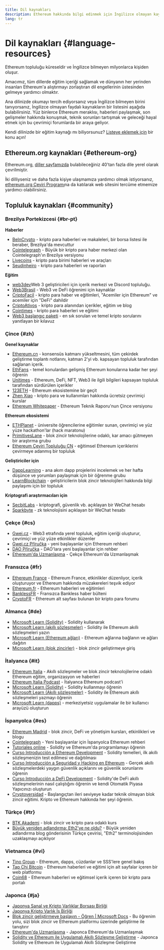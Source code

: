 ```yaml
---
title: Dil kaynakları
description: Ethereum hakkında bilgi edinmek için İngilizce olmayan kaynaklar
lang: tr
---
```


# Dil kaynakları {#language-resources}

Ethereum topluluğu küreseldir ve İngilizce bilmeyen milyonlarca kişiden oluşur.

Amacımız, tüm dillerde eğitim içeriği sağlamak ve dünyanın her yerinden insanları Ethereum'a alıştırmayı zorlaştıran dil engellerinin üstesinden gelmeye yardımcı olmaktır.

Ana dilinizde okumayı tercih ediyorsanız veya İngilizce bilmeyen birini tanıyorsanız, İngilizce olmayan faydalı kaynakların bir listesini aşağıda bulabilirsiniz. Yüz binlerce Ethereum meraklısı, haberleri paylaşmak, son gelişmeler hakkında konuşmak, teknik sorunları tartışmak ve geleceği hayal etmek için bu çevrimiçi forumlarda bir araya geliyor.

Kendi dilinizde bir eğitim kaynağı mı biliyorsunuz? [Listeye eklemek için](https://github.com/ethereum/ethereum-org-website/issues/new/choose) bir konu açın!

## Ethereum.org kaynakları {#ethereum-org}

Ethereum.org, [diller sayfamızda](/languages) bulabileceğiniz 40'tan fazla dile yerel olarak çevrilmiştir.

İki dilliyseniz ve daha fazla kişiye ulaşmamıza yardımcı olmak istiyorsanız, [ethereum.org Çeviri Programı](/contributing/translation-program/#translation-program)na da katılarak web sitesini tercüme etmemize yardımcı olabilirsiniz.

## Topluluk kaynakları {#community}

### Brezilya Portekizcesi {#br-pt}

**Haberler**

- [BeInCrypto](http://www.beincrypto.com.br) - kripto para haberleri ve makaleleri, bir borsa listesi ile beraber, Brezilya'da mevcuttur
- [Cointelegraph](http://cointelegraph.com.br/category/analysis) - Büyük bir kripto para haber merkezi olan Cointelegraph'ın Brezilya versiyonu
- [Livecoins](http://www.livecoins.com.br/ethereum) - kripto para birimi haberleri ve araçları
- [Seudinheiro](http://www.seudinheiro.com/criptomoedas/) - kripto para haberleri ve raporları

**Eğitim**

- [web3dev](https://www.web3dev.com.br/)Web 3 geliştiricileri için içerik merkezi ve Discord topluluğu.
- [Web3Brasil](https://github.com/web3brasil/web3brasil) - Web3 ve DeFi öğrenimi için kaynaklar
- [CriptoFacil](http://www.criptofacil.com/ultimas-noticias/) - kripto para haber ve eğitimleri, "Acemiler için Ethereum" ve acemiler için "DeFi" dahildir
- [CriptoAtivos](http://www.criptoativos.wiki.br/) - kripto para alanından içerikler, eğitim ve blog
- [Cointimes](http://www.cointimes.com.br/) - kripto para haberleri ve eğitimi
- [Web3 başlangıç paketi](https://docs.google.com/document/d/1X8PSTFH7FTw9J-gbKWM6Y430SWCBT8d4t4pJgFQHJ8E/) - en sık sorulan ve temel kripto sorularını yanıtlayan bir kılavuz

### Çince {#zh}

**Genel kaynaklar**

- [Ethereum.cn](https://www.ethereum.cn/) - konsensüs katmanı yükseltmesini, tüm çekirdek geliştirme toplantı notlarını, katman 2'yi vb. kapsayan topluluk tarafından sağlanan içerik.
- [EthFans](https://github.com/editor-Ajian/EthFans.org-annual-collected-works/) - temel konulardan gelişmiş Ethereum konularına kadar her şeyi öğrenin
- [Unitimes](https://mp.weixin.qq.com/s/tvloZSDBSOQN9zDQj_91kA) - Ethereum, DeFi, NFT, Web3 ile ilgili bilgileri kapsayan topluluk tarafından sürdürülen içerikler
- [123ETH](https://123eth.org/) - Ethereum ekosistemine bir geçit
- [Zhen Xiao](http://zhenxiao.com/blockchain/) - kripto para ve kullanımları hakkında ücretsiz çevrimiçi kurslar
- [Ethereum Whitepaper](https://github.com/ethereum/wiki/wiki/[%E4%B8%AD%E6%96%87]-%E4%BB%A5%E5%A4%AA%E5%9D%8A%E7%99%BD%E7%9A%AE%E4%B9%A6) - Ethereum Teknik Raporu'nun Çince versiyonu

**Ethereum ekosistemi**

- [ETHPlanet](https://www.ethplanet.org/) - üniversite öğrencilerine eğitimler sunan, çevrimiçi ve yüz yüze hackathon'lar (hack maratonu)
- [PrimitivesLane](https://www.primitiveslane.org/) - blok zincir teknolojilerine odaklı, kar amacı gütmeyen bir araştırma grubu
- [Ethereum Çeviri Topluluğu CN](https://www.notion.so/Ethereum-Translation-Community-CN-05375fe0a94c4214acaf90f42ba40171) - eğitimsel Ethereum içeriklerini çevirmeye adanmış bir topluluk

**Geliştiriciler için**

- [DappLearning](https://github.com/Dapp-Learning-DAO/Dapp-Learning) - ana akım dapp projelerini incelemek ve her hafta düşünce ve yorumları paylaşmak için bir öğrenme grubu
- [LearnBlockchain](https://learnblockchain.cn/) - geliştiricilerin blok zincir teknolojileri hakkında bilgi paylaşımı için bir topluluk

**Kriptografi araştırmacıları için**

- [SecbitLabs](https://mp.weixin.qq.com/s/69_tqBJpr_sbaKtR1sBRMw) - kriptografi, güvenlik vb. açıklayan bir WeChat hesabı
- [Sparkbyte](https://mp.weixin.qq.com/s/9KgKTc_jtJ7bWKdbNPoqvQ) - zk teknolojisini açıklayan bir WeChat hesabı

### Çekçe {#cs}

- [Gwei.cz](https://gwei.cz) - Web3 etrafında yerel topluluk, eğitim içeriği oluşturur, çevrimiçi ve yüz yüze etkinlikler düzenler
- [Gwei.cz Příručka](https://prirucka.gwei.cz/) - yeni başlayanlar için Ethereum rehberi
- [DAO Příručka](https://dao.gwei.cz/) - DAO'lara yeni başlayanlar için rehber
- [Ethereum'da Uzmanlaşma](https://ipfs.infura-ipfs.io/ipfs/bafybeidvuxhnsgfx3tncpfxheqglkjwmdxclknlgd7s7qggd2a6bzgb27m) - Çekçe Ethereum'da Uzmanlaşmak

### Fransızca {#fr}

- [Ethereum France](https://www.ethereum-france.com/) - Ethereum France, etkinlikler düzenliyor, içerik oluşturuyor ve Ethereum hakkında müzakereleri teşvik ediyor
- [Ethereum.fr](https://ethereum.fr/) - Ethereum haberleri ve eğitimleri
- [BanklessFR](https://banklessfr.substack.com/) - Fransızca Bankless haber bülteni
- [CryptoFR](https://cryptofr.com/category/44/ethereum-general) - Ethereum alt sayfası bulunan bir kripto para forumu

### Almanca {#de}

- [Microsoft Learn (Solidity)](https://docs.microsoft.com/de-de/learn/modules/blockchain-learning-solidity/) - Solidity kullanarak
- [Microsoft Learn (akıllı sözleşmeler)](https://docs.microsoft.com/de-de/learn/modules/blockchain-solidity-ethereum-smart-contracts/) - Solidity ile Ethereum akıllı sözleşmeleri yazın
- [Microsoft Learn (Ethereum ağları)](https://docs.microsoft.com/de-de/learn/modules/blockchain-ethereum-networks/) - Ethereum ağlarına bağlanın ve ağları dağıtın
- [Microsoft Learn (blok zincirler)](https://docs.microsoft.com/de-de/learn/paths/ethereum-blockchain-development/) - blok zincir geliştirmeye giriş

### İtalyanca {#it}

- [Ethereum Italia](https://www.ethereum-italia.it/) - Akıllı sözleşmeler ve blok zincir teknolojilerine odaklı Ethereum eğitim, organizasyon ve haberleri
- [Ethereum Italia Podcast](https://www.ethereum-italia.it/podcast/) - İtalyanca Ethereum podcast'i
- [Microsoft Learn (Solidity)](https://docs.microsoft.com/it-it/learn/modules/blockchain-learning-solidity/) - Solidity kullanmayı öğrenin
- [Microsoft Learn (Akıllı sözleşmeler)](https://docs.microsoft.com/it-it/learn/modules/blockchain-solidity-ethereum-smart-contracts/) - Solidity ile Ethereum akıllı sözleşmeleri yazmayı öğrenin
- [Microsoft Learn (dapps)](https://docs.microsoft.com/it-it/learn/modules/blockchain-create-ui-decentralized-apps/) - merkeziyetsiz uygulamalar ile bir kullanıcı arayüzü oluşturun

### İspanyolca {#es}

- [Ethereum Madrid](https://ethereummadrid.com/) - blok zincir, DeFi ve yönetişim kursları, etkinlikleri ve blogu
- [Cointelegraph](https://es.cointelegraph.com/ethereum-for-beginners) - Yeni başlayanlar için İspanyolca Ethereum rehberi
- [Tutoriales online](https://tutoriales.online/curso/solidity) - Solidity ve Ethereum'da programlamayı öğrenin
- [Curso Introducción a Ethereum Development](https://youtube.com/playlist?list=PLTqiwJDd_R8y9pfUBjhkVa1IDMwyQz-fU) - Solidity temelleri, ilk akıllı sözleşmenizin test edilmesi ve dağıtılması
- [Curso Introducción a Seguridad y Hacking en Ethereum](https://youtube.com/playlist?list=PLTqiwJDd_R8yHOvteko_DmUxUTMHnlfci) - Gerçek akıllı sözleşmelerdeki yaygın güvenlik açıklarını ve güvenlik sorunlarını öğrenin
- [Curso Introducción a DeFi Development](https://youtube.com/playlist?list=PLTqiwJDd_R8zZiP9_jNdaPqA3HqoW2lrS) - Solidity'de DeFi akıllı sözleşmelerinin nasıl çalıştığını öğrenin ve kendi Otomatik Piyasa Yapıcınızı oluşturun
- [Cryptoversidad](https://www.youtube.com/c/Cryptoversidad) - Başlangıçtan ileri seviyeye kadar teknik olmayan blok zincir eğitimi. Kripto ve Ethereum hakkında her şeyi öğrenin.

### Türkçe {#tr}

- [BTK Akademi](https://www.btkakademi.gov.tr/portal/course/blokzincir-ve-kripto-paralar-10569#!/about) - blok zincir ve kripto para odaklı kurs
- [Büyük yeniden adlandırma: Eth2'ye ne oldu?](https://miningturkiye.org/konu/ethereum-madenciligi-bitiyor-mu-onemli-gelisme.655/) - Büyük yeniden adlandırma blog gönderisinin Türkçe çevirisi, "Eth2" terminolojisinden uzaklaşmayı açıklıyor

### Vietnamca {#vi}

- [Tino Group](https://wiki.tino.org/ethereum-la-gi/) - Ethereum, dapps, cüzdanlar ve SSS'lere genel bakış
- [Tap Chi Bitcoin](https://tapchibitcoin.io/tap-chi/tin-tuc-ethereum-eth) - Ethereum haberleri ve eğitimi için alt sayfalar içeren bir web platformu
- [Coin68](https://coin68.com/ethereum-tieu-diem/) - Ethereum haberleri ve eğitimsel içerik içeren bir kripto para portalı

### Japonca {#ja}

- [Japonya Sanal ve Kripto Varlıklar Borsası Birliği](https://jvcea.or.jp/)
- [Japonya Kripto Varlık İş Birliği](https://cryptocurrency-association.org/)
- [Blok zincir geliştirmeye başlayın - Öğren | Microsoft Docs](https://docs.microsoft.com/ja-jp/learn/paths/ethereum-blockchain-development/) - Bu öğrenim yolu, sizi blok zincir ve Ethereum platformu üzerinde geliştirme ile tanıştırır
- [Ethereum'da Uzmanlaşma](https://www.oreilly.co.jp/books/9784873118963/) - Japonca Ethereum'da Uzmanlaşmak
- [Solidity ve Ethereum ile Uygulamalı Akıllı Sözleşme Geliştirme](https://www.oreilly.co.jp/books/9784873119342/) - Japonca Solidity ve Ethereum ile Uygulamalı Akıllı Sözleşme Geliştirme
